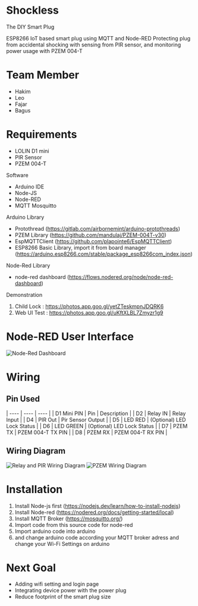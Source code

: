 # Shockless
The DIY Smart Plug

ESP8266 IoT based smart plug using MQTT and Node-RED
Protecting plug from accidental shocking with sensing from PIR sensor, and monitoring power usage with PZEM 004-T

# Team Member
- Hakim
- Leo
- Fajar
- Bagus

# Requirements
- LOLIN D1 mini 
- PIR Sensor
- PZEM 004-T

Software
- Arduino IDE
- Node-JS
- Node-RED
- MQTT Mosquitto

Arduino Library
- Protothread (https://gitlab.com/airbornemint/arduino-protothreads)
- PZEM Library (https://github.com/mandulaj/PZEM-004T-v30)
- EspMQTTClient (https://github.com/plapointe6/EspMQTTClient)
- ESP8266 Basic Library, import it from board manager (https://arduino.esp8266.com/stable/package_esp8266com_index.json)

Node-Red Library
- node-red dashboard (https://flows.nodered.org/node/node-red-dashboard)

Demonstration
1. Child Lock : https://photos.app.goo.gl/yetZTeskmpnJDQRK6
2. Web UI Test : https://photos.app.goo.gl/uKftXLBL7Zmyzr1g9


# Node-RED User Interface
![Node-Red Dashboard](https://user-images.githubusercontent.com/107752934/208565733-f364b671-417c-46db-8cbe-633b63e01769.png)


# Wiring

## Pin Used
| ---- | ---- | ----   |
| D1 Mini PIN | Pin | Description |
| D2 | Relay IN | Relay Input   |
| D4 | PIR Out | Pir Sensor Output   |
| D5 | LED RED | (Optional) LED Lock Status   |
| D6 | LED GREEN | (Optional) LED Lock Status   |
| D7 | PZEM TX | PZEM 004-T TX PIN   |
| D8 | PZEM RX | PZEM 004-T RX PIN   |

## Wiring Diagram
![Relay and PIR Wiring Diagram](https://user-images.githubusercontent.com/107752934/208443310-2d24a526-efe0-4c12-9a86-572453bcf70d.png)
![PZEM Wiring Diagram](https://user-images.githubusercontent.com/107752934/208443615-71dbae15-1b80-40bc-8f4d-3f62b595b41f.png)

# Installation
1. Install Node-js first (https://nodejs.dev/learn/how-to-install-nodejs)
2. Install Node-red (https://nodered.org/docs/getting-started/local)
3. Install MQTT Broker (https://mosquitto.org/)
4. Import code from this source code for node-red
5. Import arduino code into arduino
6. and change arduino code according your MQTT broker adress and change your Wi-Fi Settings on arduino

# Next Goal
- Adding wifi setting and login page
- Integrating device power with the power plug
- Reduce footprint of the smart plug size
